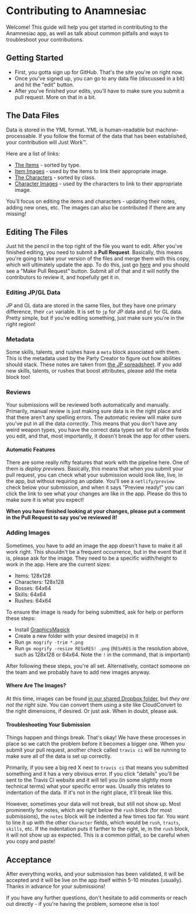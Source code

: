 
# Contributing to Anamnesiac

Welcome! This guide will help you get started in contributing to the Anamnesiac app, as well as talk about common pitfalls and ways to troubleshoot your contributions.

## Getting Started

- First, you gotta sign up for GitHub. That's the site you're on right now. 
- Once you've signed up, you can go to any data file (discussed in a bit) and hit the "edit" button.
- After you've finished your edits, you'll have to make sure you submit a pull request. More on that in a bit. 

## The Data Files

Data is stored in the YML format. YML is human-readable but machine-processable. If you follow the format of the data that has been established, your contribution will Just Work™. 

Here are a list of links:

- [The Items](https://github.com/seiyria/anamnesiac/tree/master/src/assets/data/item) - sorted by type. 
- [Item Images](https://github.com/seiyria/anamnesiac/tree/master/src/assets/items) - used by the items to link their appropriate image.
- [The Characters](https://github.com/seiyria/anamnesiac/tree/master/src/assets/data/character) - sorted by class.
- [Character Images](https://github.com/seiyria/anamnesiac/tree/master/src/assets/characters) - used by the characters to link to their appropriate image.

You'll focus on editing the items and characters - updating their notes, adding new ones, etc. The images can also be contributed if there are any missing!

## Editing The Files

Just hit the pencil in the top right of the file you want to edit. After you've finished editing, you need to submit a **Pull Request**. Basically, this means you're going to take your version of the files and merge them with this copy, which will ultimately update the app. To do this, just go [here](https://github.com/seiyria/anamnesiac) and you should see a "Make Pull Request" button. Submit all of that and it will notify the contributors to review it, and hopefully get it in.

### Editing JP/GL Data

JP and GL data are stored in the same files, but they have one primary difference, their `cat` variable. It is set to `jp` for JP data and `gl` for GL data. Pretty simple, but if you're editing something, just make sure you're in the right region!

### Metadata

Some skills, talents, and rushes have a `meta` block associated with them. This is the metadata used by the Party Creator to figure out how abilities should stack. These notes are taken from [the JP spreadsheet](https://docs.google.com/spreadsheets/d/1Pt8C20Zcu4yRCAFIJrKwG9I-agkrhpzi6W-DSKOorDM/edit). If you add new skills, talents, or rushes that boost attributes, please add the meta block too!

### Reviews

Your submissions will be reviewed both automatically and manually. Primarily, manual review is just making sure data is in the right place and that there aren't any spelling errors. The automatic review will make sure you've put in all the data _correctly_. This means that you don't have any weird weapon types, you have the correct data types set for all of the fields you edit, and that, most importantly, it doesn't break the app for other users.

#### Automatic Features

There are some really nifty features that work with the pipeline here. One of them is _deploy previews_. Basically, this means that when you submit your pull request, you can check what your submission would look like, live, in the app, but without requiring an update. You'll see a `netlify/preview` check below your submission, and when it says "Preview ready!" you can click the link to see what your changes are like in the app. Please do this to make sure it is what you expect! 

**When you have finished looking at your changes, please put a comment in the Pull Request to say you've reviewed it!**

### Adding Images

Sometimes, you have to add an image the app doesn't have to make it all work right. This shouldn't be a frequent occurrence, but in the event that it is, please ask for the image. They need to be a specific width/height to work in the app. Here are the current sizes:

* Items: 128x128
* Characters: 128x128
* Bosses: 64x64
* Skills: 64x64
* Rushes: 64x64

To ensure the image is ready for being submitted, ask for help or perform these steps:

* Install [GraphicsMagick](http://www.graphicsmagick.org/download.html)
* Create a new folder with your desired image(s) in it
* Run `gm mogrify -trim *.png`
* Run `gm mogrify -resize RESxRES! .png` (`RESxRES` is the resolution above, such as 128x128 or 64x64. Note the `!` in the command, that is important)

After following these steps, you're all set. Alternatively, contact someone on the team and we probably have to add new images anyway.

#### Where Are The Images?

At this time, images can be found [in our shared Dropbox folder](https://www.dropbox.com/sh/rf0ylyh96el7gw1/AAB26paL63wjzYRLE3-1pVvEa?dl=0), but _they are not the right size_. You can convert them using a site like CloudConvert to the right dimensions, if desired. Or just ask. When in doubt, please ask.

#### Troubleshooting Your Submission

Things happen and things break. That's okay! We have these processes in place so we catch the problem before it becomes a bigger one. When you submit your pull request, another check called `travis ci` will be running to make sure all of the data is set up correctly.

Primarily, if you see a big red X next to `travis ci` that means you submitted something and it has a very obvious error. If you click "details" you'll be sent to the Travis CI website and it will tell you (in some slightly more technical terms) what your specific error was. Usually this relates to indentation of the data. If it's not in the right place, it'll break like this.

However, sometimes your data will not break, but still not show up. Most prominently for notes, which are right below the `rush` block (for most submissions), the `notes` block will be indented a few times too far. You want to line it up with the other `Character` fields, which would be `rush`, `traits`, `skills`, etc. If the indentation puts it farther to the right, ie, in the `rush` block, it will not show up as expected. This is a common pitfall, so be careful when you copy and paste!

## Acceptance

After everything works, and your submission has been validated, it will be accepted and it will be live on the app itself within 5-10 minutes (usually). Thanks in advance for your submissions!

If you have any further questions, don't hesitate to add comments or reach out directly - if you're having the problem, someone else is too!
